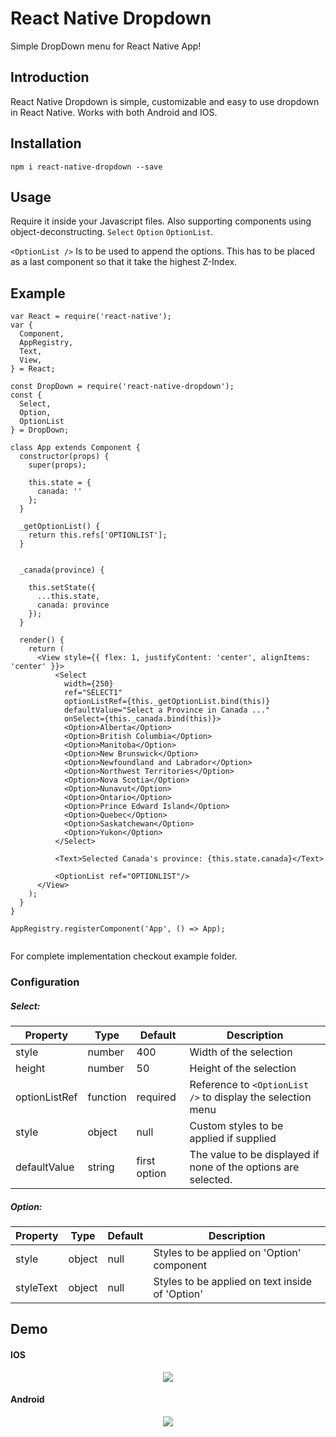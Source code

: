 # React Native Dropdown
Simple DropDown menu for React Native App!

## Introduction
React Native Dropdown is simple, customizable and easy to use dropdown in React Native. Works with both Android and IOS. 

## Installation
```
npm i react-native-dropdown --save
```

## Usage
Require it inside your Javascript files. Also supporting components using object-deconstructing. 
```Select``` ```Option``` ```OptionList```.

```<OptionList />``` Is to be used to append the options. This has to be placed as a last component so that it take the highest Z-Index.

## Example

```
var React = require('react-native');
var {
  Component,
  AppRegistry,
  Text,
  View,
} = React;

const DropDown = require('react-native-dropdown');
const {
  Select,
  Option,
  OptionList
} = DropDown;

class App extends Component {
  constructor(props) {
    super(props);

    this.state = {
      canada: ''
    };
  }

  _getOptionList() {
    return this.refs['OPTIONLIST'];
  }

  
  _canada(province) {

	this.setState({
      ...this.state,
      canada: province
    });
  }

  render() {
    return (
      <View style={{ flex: 1, justifyContent: 'center', alignItems: 'center' }}>
          <Select
            width={250}
            ref="SELECT1"
            optionListRef={this._getOptionList.bind(this)}
            defaultValue="Select a Province in Canada ..."
            onSelect={this._canada.bind(this)}>
            <Option>Alberta</Option>
            <Option>British Columbia</Option>
            <Option>Manitoba</Option>
            <Option>New Brunswick</Option>
            <Option>Newfoundland and Labrador</Option>
            <Option>Northwest Territories</Option>
            <Option>Nova Scotia</Option>
            <Option>Nunavut</Option>
            <Option>Ontario</Option>
            <Option>Prince Edward Island</Option>
            <Option>Quebec</Option>
            <Option>Saskatchewan</Option>
            <Option>Yukon</Option>
          </Select>

          <Text>Selected Canada's province: {this.state.canada}</Text>
          
          <OptionList ref="OPTIONLIST"/>
      </View>
    );
  }
}

AppRegistry.registerComponent('App', () => App);


```
For complete implementation checkout example folder. 

### Configuration

##### Select:
| Property | Type | Default | Description |
|---------------|----------|--------------|----------------------------------------------------------------|
| style | number | 400 | Width of the selection |
| height | number | 50 | Height of the selection |
| optionListRef | function | required | Reference to ```<OptionList />``` to display the selection menu |
| style | object | null | Custom styles to be applied if supplied |
| defaultValue | string | first option | The value to be displayed if none of the options are selected. |

##### Option:

| Property | Type | Default | Description |
|-----------|--------|---------|--------------------------------------------|
| style | object | null | Styles to be applied on 'Option' component |
| styleText | object |  null | Styles to be applied on text inside of 'Option'  |


## Demo
 #### IOS
<p align="center">
    <img src ="https://github.com/gs-akhan/react-native-select/blob/master/dropdown.gif" />
</p>

 #### Android
<p align="center">
    <img src ="https://github.com/gs-akhan/react-native-select/blob/master/dropdown-android.gif" />
</p>